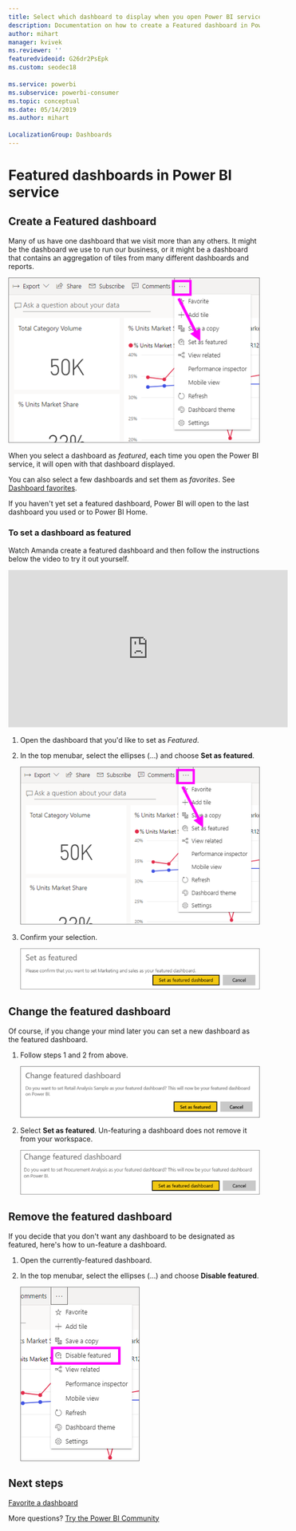 ```yaml
---
title: Select which dashboard to display when you open Power BI service
description: Documentation on how to create a Featured dashboard in Power BI service
author: mihart
manager: kvivek
ms.reviewer: ''
featuredvideoid: G26dr2PsEpk
ms.custom: seodec18

ms.service: powerbi
ms.subservice: powerbi-consumer
ms.topic: conceptual
ms.date: 05/14/2019
ms.author: mihart

LocalizationGroup: Dashboards
---
```

# Featured dashboards in Power BI service
## Create a Featured dashboard
Many of us have one dashboard that we visit more than any others.  It might be the dashboard we use to run our business, or it might be a dashboard that contains an aggregation of tiles from many different dashboards and reports.

![set as featured icon](./media/end-user-featured/power-bi-dropdown.png)

When you select a dashboard as *featured*, each time you open the Power BI service, it will open with that dashboard displayed.  

You can also select a few dashboards and set them as *favorites*. See [Dashboard favorites](end-user-favorite.md).

If you haven't yet set a featured dashboard, Power BI will open to the last dashboard you used or to Power BI Home.  

### To set a dashboard as **featured**
Watch Amanda create a featured dashboard and then follow the instructions below the video to try it out yourself.

<iframe width="560" height="315" src="https://www.youtube.com/embed/G26dr2PsEpk" frameborder="0" allowfullscreen></iframe>



1. Open the dashboard that you'd like to set as *Featured*. 
2. In the top menubar, select the ellipses (...) and choose **Set as featured**.  
   
    ![Set as featured icon](./media/end-user-featured/power-bi-dropdown.png)
3. Confirm your selection.
   
    ![set featured dashboard](./media/end-user-featured/power-bi-featured-confirm.png)

## Change the featured dashboard
Of course, if you change your mind later you can set a new dashboard as the featured dashboard.

1. Follow steps 1 and 2 from above.
   
    ![Change featured dashboard window](./media/end-user-featured/power-bi-change-feature.png)
2. Select **Set as featured**. Un-featuring a dashboard does not remove it from your workspace.  
   
    ![success message](./media/end-user-featured/power-bi-unfeature-new.png)

## Remove the featured dashboard
If you decide that you don't want any dashboard to be designated as featured, here's how to un-feature a dashboard.

1. Open the currently-featured dashboard.
2. In the top menubar, select the ellipses (...) and choose  **Disable featured**.

    ![disable featured dashboard selected](./media/end-user-featured/power-bi-unfeature-newer.png)
   
## Next steps
[Favorite a dashboard](end-user-favorite.md)

More questions? [Try the Power BI Community](http://community.powerbi.com/)

